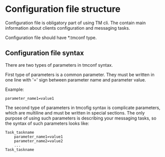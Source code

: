 # Configuration file structure

Configuration file is obligatory part of using TM cli. The contain main information about clients configuration and messaging tasks.

Configuration file should have *.tmconf type.

## Configuration file syntax

There are two types of parameters in tmconf syntax.

First type of parameters is a common parameter. They must be written in one line with '=' sign between parameter name and parameter value.

Example:
```
parameter_name1=value1
```

The second type of parameters in tmcofig syntax is complicate parameters, which are multiline and must be written in special sections. The only purpose of using such parameters is describing your messaging tasks, so the syntax of such parameters looks like:

```
Task_taskname
    parameter_name1=value1
    parameter_name2=value2
    ...
Task_taskname
```